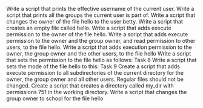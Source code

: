 Write a script that prints the effective username of the current user. Write a script that prints all the groups the current user is part of. Write a script that changes the owner of the file hello to the user betty. Write a script that creates an empty file called hello. Write a script that adds execute permission to the owner of the file hello. Write a script that adds execute permission to the owner and the group owner, and read permission to other users, to the file hello. Write a script that adds execution permission to the owner, the group owner and the other users, to the file hello Write a script that sets the permission to the file hello as follows: Task 8 Write a script that sets the mode of the file hello to this: Task 9 Create a script that adds execute permission to all subdirectories of the current directory for the owner, the group owner and all other users. Regular files should not be changed. Create a script that creates a directory called my_dir with permissions 751 in the working directory. Write a script that changes the group owner to school for the file hello
